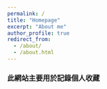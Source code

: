 ```yaml
---
permalink: /
title: "Homepage"
excerpt: "About me"
author_profile: true
redirect_from:
  - /about/
  - /about.html
---
```

### 此網站主要用於記錄個人收藏
